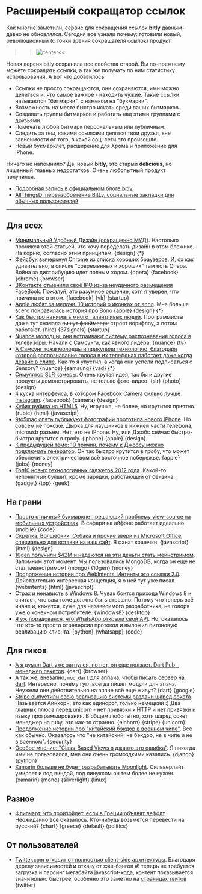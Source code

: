 # Расширеный сокращатор ссылок

Как многие заметили, сервис для сокращения ссылок **bitly** давным-давно не обновлялся. Сегодня все узнали почему: готовили новый, революционный (с точки зрения сокращателя ссылок) продукт.

>>![center](http://chyo.ru/testbundle.png)<<

Новая версия bitly сохранила все свойства старой. Вы по-прежнему можете сокращать ссылки, а так же получать по ним статистику использования. А вот что добавилось:

* Ссылки не просто сокращаются, они сохраняются, ими можно делиться и, что самое важное - находить чужие. Такие ссылки называются "битмарки", с намеком на "букмарки".
* Возможность на месте быстро искать среди ваших битмарков.
* Создавать группы битмарков и работать над этими группами с друзьями.
* Помечать любой битмарк персональным или публичным.
* Следить за тем, какими ссылками делятся твои друзья, вне зависимости от того, в какой соц. сети это произошло.
* Новый букмарклет, расширение для Хрома и приложение для iPhone.

Ничего не напомнило? Да, новый **bitly**, это старый **delicious**, но лишенный главных недостатков. Очень любопытный продукт получился.

* [Подробная запись в официальном блоге bitly](http://blog.bitly.com/post/23998132587/welcome-to-the-new-bitly).
* [AllThingsD: переизобретение BitLy, социальные закладки для обычных пользователей](http://allthingsd.com/20120529/the-reinvention-of-bitly-a-social-bookmarking-site-for-mainstream-users/)

-----

## Для всех
* [Минимальный Удобный Дизайн (сокращенно МУД)](http://www.smashingmagazine.com/2012/05/29/mud-minimum-usable-design/). Настолько проникся этой статьей, что хочу переделать дизайн в этом бложике. На корню, согласно этим принципам. {design} {*}
* [Фейсбук вычеркнул Chrome из списка хороших браузеров](http://www.zurb.com/article/991/facebooks-unsupported-browsers-whats-goin). И, ох как удивительно, в списке "современных и хороших" там есть Опера. Война за дистрибуцию идет полным ходом. {opera} {facebook} {chrome} {browser}
* [ВКонтакте отменили своё IPO из-за неудачного размещения FaceBook](http://blogs.wsj.com/emergingeurope/2012/05/29/russian-social-network-cancels-ipo-after-facebook-woes/). Пожалуй, это разумное решение, хотя я уверен, что причина не в этом. {facebook} {vk} {startup}
* [Apple любят за мелочи. 10 историй о иконках от эппл](http://thenextweb.com/apple/2012/05/28/the-interesting-secret-stories-behind-10-apple-icons/). Мне больше всего понравилась история про Bono {apple} {design} {*}
* [Как быстро нанимать много талантливых людей](http://ryanleecarson.tumblr.com/post/23990414000/how-to-hire-a-lot-of-talented-people-very-quickly). Программисты даже тут сначала <del>пишут фреймворк</del> строят воркфлоу, а потом работают. {hire} {37signals} {startup}
* [Nuance молодцы, они встраивают систему распознавания голоса в телевизоры](http://www.kurzweilai.net/where-speech-recognition-is-going). Начали с Самсунга, как явного лидера. {nuance} {tv}
* [А Самсунг тоже молодцы и прикупили технологию, благодаря которой распознавание голоса в их телефонах работает даже когда девайс в слипе](http://mashable.com/2012/05/29/sensory-galaxy-s-iii/). Как-то я упустил, а когда они успели подписаться с Sensory? {nuance} {samsung} {vad} {*}
* [Симулятор SLR камеры](http://camerasim.com/camera-simulator/). Очень крутая идея, так бы и другие продукты демонстрировать, не только фото-видео. {slr} {photo} {design}
* [4 куска интерфейса, в котором Facebook Camera сильно лучше Instagram](http://www.fastcodesign.com/1669898/4-ui-lessons-for-instagram-from-facebook-s-new-instagram-clone). {facebook} {camera} {design}
* [Кубик рубика на HTML5](http://html5rubik.com/). Ну, игрушка, не более, но  крутится приятно. {rubic} {html} {javascript}
* [9to5mac опять публикуют фотографии прототипа нового iPhone](http://9to5mac.com/2012/05/29/photos-black-and-white-next-generation-metal-iphone-backs-mini-dock-taller-screen-moved-earphone-jack-present/). Но совсем не похоже. Дырка для наушников в нижней части телефона, microusb разъем. Нет, это не iPhone. Ну, или Джобс сейчас быстро-быстро крутится в гробу. {iphone} {apple} {design}
* [К предыдущей теме: 10 причин, почему к Джобсу можно подключать генератор](http://gizmodo.com/5913071/10-changes-that-must-have-steve-jobs-rolling-in-his-grave). Он так быстро крутится в гробу, что может обеспечить электричеством всё восточное побережье. {apple} {jobs} {money}
* [Топ10 новых технологичных гаджетов 2012 года](http://www.toptensthings.com/2012/05/top-10-new-tech-gadgets-2012-2/). Какой-то непонятный булшит, кроме зарядки, работающей от бензина. {gadget} {top} {geek}


## На грани
* [Просто отличный букмарклет, решающий проблему view-source на мобильных устройствах](http://snoopy.allmarkedup.com/). В сафари на айфоне работает идеально. {mobile} {code}
* [Скрепка, Волшебник, Собака и прочие звери из Microsoft Office, специально для вставки на ваш сайт](http://www.smore.com/clippy-js). Я фанат кошечки. {javascript} {html} {design}
* [10gen получили $42М и надеются на эти деньги стать мейнстримом](http://gigaom.com/cloud/with-42m-more-10gen-wants-to-take-mongodb-mainstream/). Запомним этот момент. Мы пользовались MongoDB, когда он еще не стал мейнстримом! {mongo} {10gen} {money}
* [Продолжение истории про WebIntents. Интенты это ссылки 2.0](http://blog.superfeedr.com/webintents-links2/). Действительно интересная концепция, я о ней тут уже писал. {webintents} {html} {javascript}
* [Страх и ненависть в Windows 8](http://mobileopportunity.blogspot.com/2012/05/fear-and-loathing-and-windows-8.html). Чувак боится прихода Windows 8 и считает, что вам тоже должно быть страшно. Потому что теперь всё иначе и, кажется, хуже для независимого разработчика, не говоря уже о конечном потребителе. {windows8} {desktop}
* [Я уж порадовался, что WhatsApp открыли свой API](https://github.com/venomous0x/WhatsAPI). Но, оказалось что кто-то просто отреверсил протокол и выложил питоновую реализацию клиента. {python} {whatsapp} {code}

## Для гиков
* [А я думал Dart уже загнулся, но нет, он еще ползает. Dart Pub - менеджер пакетов](http://japhr.blogspot.com/2012/05/dart-pub-for-local-development.html). {dart} {browser}
* [А так же, внезапно, `mod_dart` для аппача, чтобы писать сервер на dart](http://webdev360.com/dart-goes-server-side-with-mod-dart-apache-module-42926.html). Интересно, почему гугл всегда пишет модули для апача. Неужели они действительно на апаче всё еще живут? {dart} {google}
* [Stripe выпустили свою реализацию системы раздачи шаред сокета](https://stripe.com/blog/meet-einhorn).  Называется Айнхорн, это как единорог, только немецкий :) Два главных плюса перед unicorn - нет привязки к HTTP и нет привязки к языку программирования. В общем любопытно, хотя шаред сокет менеджер на ruby, это как-то странно. {einhorn} {stripe} {unicorn}
* [Продолжение истории про "китайский бэкдор в военном чипе"](http://erratasec.blogspot.com/2012/05/bogus-story-no-chinese-backdoor-in.html). Все как обычно. Оказалось что "не китайский, не бэкдор, не в чипе и не в военном". {security}
* [Особое мнение: "Class-Based Views в джанго это ошибка"](http://lukeplant.me.uk/blog/posts/djangos-cbvs-were-a-mistake/). Я никогда ими не пользовался, мне они очень громоздкими казались. {django} {python}
* [Xamarin больше не будет разрабатывать Moonlight](http://www.zdnet.com/blog/microsoft/xamarin-abandons-its-silverlight-for-linux-technology/12797).  Сильверлайт умирает и под виндой, под линуксом он тем более не нужен. {xamarin} {mono} {silverlight} {linux}

## Разное
* [Флипчарт, что произойдет, если в Греции объявят дефолт](http://www.marketplace.org/topics/world/easy-street/what-happens-if-greece-defaults-flow-chart). Неожиданно всё оказалось. Кто-нибудь возьмется перевести на русский? {chart} {greece} {default} {politics}

## От пользователей
* [Twitter.com отходит от полностью client-side архитектуры](http://engineering.twitter.com/2012/05/improving-performance-on-twittercom.html). Благодаря дереву зависимостей и отказу от хэш-бэнгов #! теперь не требуется загрузка и парсинг мегабайта javascript-кода, контент показывается значительно быстрее, особенно это заметно на [страницах твитов](https://twitter.com/cwninja/statuses/205341558285938688) {twitter}